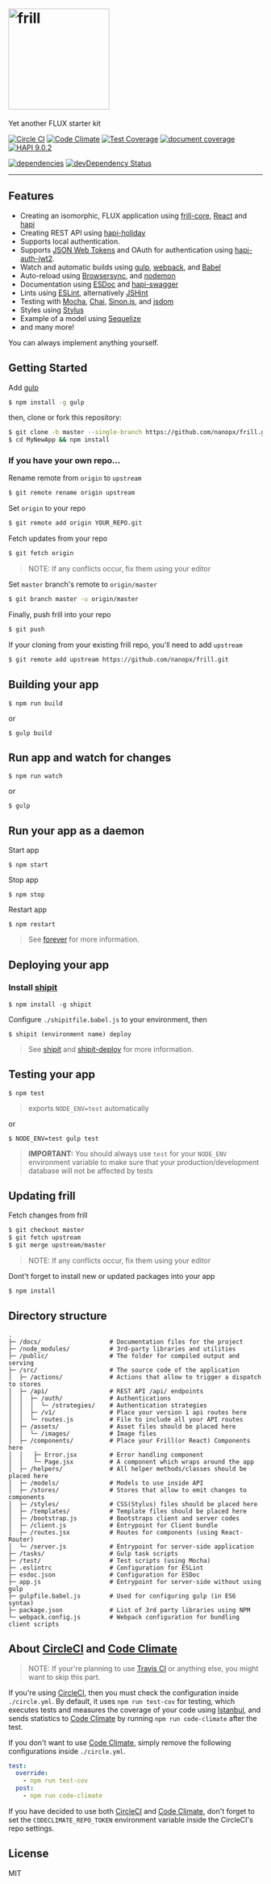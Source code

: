 # <img src="frill-logo.png" alt="frill" title="frill logo" height="200" />

Yet another FLUX starter kit

[![Circle CI](https://circleci.com/gh/nanopx/frill/tree/master.svg?style=shield&circle-token=ea6665c989599be6eddc9ba5f7d8d849b525f83a)](https://circleci.com/gh/nanopx/frill/tree/master)
[![Code Climate](https://codeclimate.com/github/nanopx/frill/badges/gpa.svg)](https://codeclimate.com/github/nanopx/frill)
[![Test Coverage](https://codeclimate.com/github/nanopx/frill/badges/coverage.svg)](https://codeclimate.com/github/nanopx/frill/coverage)
[![document coverage](https://rawgit.com/nanopx/frill/master/docs/badge.svg)](https://esdoc.org)
[![HAPI 9.0.2](http://img.shields.io/badge/hapi-9.0.2-brightgreen.svg "Latest Hapi.js")](http://hapijs.com)

[![dependencies](https://david-dm.org/nanopx/frill.svg)](https://david-dm.org/nanopx/frill)
[![devDependency Status](https://david-dm.org/nanopx/frill/dev-status.svg)](https://david-dm.org/nanopx/frill#info=devDependencies)

---

## Features

* Creating an isomorphic, FLUX application using [frill-core](https://github.com/nanopx/frill-core),  [React](http://facebook.github.io/react/) and [hapi](http://hapijs.com/)
* Creating REST API using [hapi-holiday](https://github.com/nanopx/hapi-holiday)
* Supports local authentication.
* Supports [JSON Web Tokens](http://jwt.io/) and OAuth for authentication using [hapi-auth-jwt2](https://github.com/dwyl/hapi-auth-jwt2).
* Watch and automatic builds using [gulp](http://gulpjs.com/), [webpack](https://github.com/webpack/webpack), and [Babel](https://babeljs.io/)
* Auto-reload using [Browsersync](http://www.browsersync.io/), and [nodemon](https://github.com/remy/nodemon)
* Documentation using [ESDoc](https://esdoc.org/) and [hapi-swagger](https://github.com/glennjones/hapi-swagger)
* Lints using [ESLint](http://eslint.org/), alternatively [JSHint](http://jshint.com/docs)
* Testing with [Mocha](mochajs.org), [Chai](chaijs.com), [Sinon.js](http://sinonjs.org/), and [jsdom](https://github.com/tmpvar/jsdom)
* Styles using [Stylus](https://learnboost.github.io/stylus/)
* Example of a model using [Sequelize](docs.sequelizejs.com/en/latest/)
* and many more!

You can always implement anything yourself.


## Getting Started
Add [gulp](http://gulpjs.com/)
```bash
$ npm install -g gulp
```
then, clone or fork this repository:
```bash
$ git clone -b master --single-branch https://github.com/nanopx/frill.git MyNewApp
$ cd MyNewApp && npm install
```

### If you have your own repo...

Rename remote from `origin` to `upstream`
```bash
$ git remote rename origin upstream
```

Set `origin` to your repo
```bash
$ git remote add origin YOUR_REPO.git
```

Fetch updates from your repo
```bash
$ git fetch origin
```
> NOTE: If any conflicts occur, fix them using your editor

Set `master` branch's remote to `origin/master`
```bash
$ git branch master -u origin/master
```

Finally, push frill into your repo
```bash
$ git push
```

If your cloning from your existing frill repo, you'll need to add `upstream`
```bash
$ git remote add upstream https://github.com/nanopx/frill.git
```

## Building your app
```
$ npm run build
```
or
```
$ gulp build
```

## Run app and watch for changes
```
$ npm run watch
```
or
```
$ gulp
```

## Run your app as a daemon
Start app
```
$ npm start
```
Stop app
```
$ npm stop
```
Restart app
```
$ npm restart
```

> See [forever](https://github.com/foreverjs/forever) for more information.

## Deploying your app

### Install [shipit](https://github.com/shipitjs/shipit)
```
$ npm install -g shipit
```

Configure `./shipitfile.babel.js` to your environment, then

```
$ shipit (environment name) deploy
```

> See [shipit](https://github.com/shipitjs/shipit) and [shipit-deploy](https://github.com/shipitjs/shipit-deploy) for more information.

## Testing your app
```
$ npm test
```
> exports `NODE_ENV=test` automatically

or
```
$ NODE_ENV=test gulp test
```
> **IMPORTANT:** You should always use `test` for your `NODE_ENV` environment variable to make sure that your production/development database will not be affected by tests

## Updating frill

Fetch changes from frill
```bash
$ git checkout master
$ git fetch upstream
$ git merge upstream/master
```
> NOTE: If any conflicts occur, fix them using your editor

Dont't forget to install new or updated packages into your app
```bash
$ npm install
```

## Directory structure
```
.
├─ /docs/                   # Documentation files for the project
├─ /node_modules/           # 3rd-party libraries and utilities
├─ /public/                 # The folder for compiled output and serving
├─ /src/                    # The source code of the application
│  ├─ /actions/             # Actions that allow to trigger a dispatch to stores
│  ├─ /api/                 # REST API /api/ endpoints
│  │  ├─ /auth/             # Authentications
│  │  │  └─ /strategies/    # Authentication strategies
│  │  ├─ /v1/               # Place your version 1 api routes here
│  │  └─ routes.js          # File to include all your API routes
│  ├─ /assets/              # Asset files should be placed here
│  │  └─ /images/           # Image files
│  ├─ /components/          # Place your Frill(or React) Components here
│  │   ├─ Error.jsx         # Error handling component
│  │   └─ Page.jsx          # A component which wraps around the app
│  ├─ /helpers/             # All helper methods/classes should be placed here
│  ├─ /models/              # Models to use inside API
│  ├─ /stores/              # Stores that allow to emit changes to components
│  ├─ /styles/              # CSS(Stylus) files should be placed here
│  ├─ /templates/           # Template files should be placed here
│  ├─ /bootstrap.js         # Bootstraps client and server codes
│  ├─ /client.js            # Entrypoint for Client bundle
│  ├─ /routes.jsx           # Routes for components (using React-Router)
│  └─ /server.js            # Entrypoint for server-side application
├─ /tasks/                  # Gulp task scripts
├─ /test/                   # Test scripts (using Mocha)
├─ .eslintrc                # Configuration for ESLint
├─ esdoc.json               # Configuration for ESDoc
├─ app.js                   # Entrypoint for server-side without using gulp
├─ gulpfile.babel.js        # Used for configuring gulp (in ES6 syntax)
├─ package.json             # List of 3rd party libraries using NPM
└─ webpack.config.js        # Webpack configuration for bundling client scripts
```

## About [CircleCI](https://circleci.com) and [Code Climate](https://codeclimate.com)

> NOTE: If your're planning to use [Travis CI](https://travis-ci.org) or anything else, you might want to skip this part.

If you're using [CircleCI](https://circleci.com), then you must check the configuration inside `./circle.yml`.
By default, it uses `npm run test-cov` for testing, which executes tests and  measures the coverage of your code using [Istanbul](https://github.com/gotwarlost/istanbul), and sends statistics to [Code Climate](https://codeclimate.com) by running `npm run code-climate` after the test.

If you don't want to use [Code Climate](https://codeclimate.com), simply remove the following configurations inside `./circle.yml`.
```yml
test:
  override:
    - npm run test-cov
  post:
    - npm run code-climate
```

If you have decided to use both [CircleCI](https://circleci.com) and [Code Climate](https://codeclimate.com), don't forget to set the `CODECLIMATE_REPO_TOKEN` environment variable inside the CircleCI's repo settings.


## License
MIT
